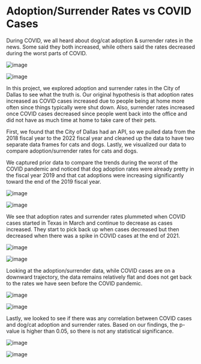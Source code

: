 # Adoption/Surrender Rates vs COVID Cases

During COVID, we all heard about dog/cat adoption & surrender rates in the news. Some said they both increased, while others said the rates decreased during the worst parts of COVID.

![image](https://user-images.githubusercontent.com/105513598/188770469-8b9a4179-72af-46ea-b35c-b872cc0582b6.png)

![image](https://user-images.githubusercontent.com/105513598/188770564-1e499669-a416-47c5-bd26-4fd78e33115f.png)

In this project, we explored adoption and surrender rates in the City of Dallas to see what the truth is. Our original hypothesis is that adoption rates increased as COVID cases increased due to people being at home more often since things typically were shut down. Also, surrender rates increased once COVID cases decreased since people went back into the office and did not have as much time at home to take care of their pets.

First, we found that the City of Dallas had an API, so we pulled data from the 2018 fiscal year to the 2022 fiscal year and cleaned up the data to have two separate data frames for cats and dogs. Lastly, we visualized our data to compare adoption/surrender rates for cats and dogs.

We captured prior data to compare the trends during the worst of the COVID pandemic and noticed that dog adoption rates were already pretty in the fiscal year 2019 and that cat adoptions were increasing significantly toward the end of the 2019 fiscal year.

![image](https://user-images.githubusercontent.com/105513598/188771466-c7348f6f-42ba-4f18-b8eb-d4bfc6dabc09.png)

![image](https://user-images.githubusercontent.com/105513598/188771536-f08d2b00-77d2-4f37-b57d-fb68315c6018.png)

We see that adoption rates and surrender rates plummeted when COVID cases started in Texas in March and continue to decrease as cases increased. They start to pick back up when cases decreased but then decreased when there was a spike in COVID cases at the end of 2021.

![image](https://user-images.githubusercontent.com/105513598/188911290-cc685715-1c93-4733-b598-6fbb439944dc.png)

![image](https://user-images.githubusercontent.com/105513598/188912895-a64d1be2-8500-42ab-90fb-a8b5d3fcbf6f.png)

Looking at the adoption/surrender data, while COVID cases are on a downward trajectory, the data remains relatively flat and does not get back to the rates we have seen before the COVID pandemic.

![image](https://user-images.githubusercontent.com/105513598/188914416-c6a3a301-698d-47eb-acb2-2ed92ea1088f.png)

![image](https://user-images.githubusercontent.com/105513598/188914502-75bb4df0-1b05-4021-9910-62ec497a0009.png)

Lastly, we looked to see if there was any correlation between COVID cases and dog/cat adoption and surrender rates. Based on our findings, the p-value is higher than 0.05, so there is not any statistical significance.

![image](https://user-images.githubusercontent.com/105513598/188917109-63a6de62-34e1-4f61-a3ee-37401b300371.png)

![image](https://user-images.githubusercontent.com/105513598/188917407-2054a796-a998-4d8d-9ae6-74d679a03dec.png)


